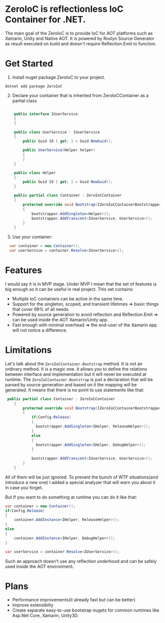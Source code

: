 # ZeroIoC is reflectionless IoC Container for .NET. 

The main goal of the ZeroIoC is to provide IoC for AOT platforms such as Xamarin, Unity and Native AOT. 
It is powered by Roslyn Source Generator as result executed on build and doesn't require Reflection.Emit to function.


# Get Started

1. Install nuget package ZeroIoC to your project.
```
dotnet add package ZeroIoC
```

2. Declare your container that is inherited from ZeroIoCContainer as a partial class
``` cs

    public interface IUserService
    {
    }

    public class UserService : IUserService
    {
        public Guid Id { get; } = Guid.NewGuid();

        public UserService(Helper helper)
        {
        }
    }

    public class Helper
    {
        public Guid Id { get; } = Guid.NewGuid();
    }

    public partial class Container : ZeroIoCContainer
    {
        protected override void Bootstrap(IZeroIoCContainerBootstrapper bootstrapper)
        {
            bootstrapper.AddSingleton<Helper>();
            bootstrapper.AddTransient<IUserService, UserService>();
        }
    }

```

3. Use your container:
``` cs 
  var container = new Container();
  var userService = container.Resolve<IUserService>();
```

# Features

I would say it is in MVP stage. Under MVP I mean that the set of features is big enough so it can be useful in real project.
This set contains:
- Multiple IoC containers can be active in the same time.
- Support for the singleton, scoped, and transient lifetimes => basic things that cover 99% of all needs.
- Powered by source generation to avoid reflection and Reflection.Emit => can be used inside the AOT Xamarin/Unity app.
- Fast enough with minimal overhead => the end-user of the Xamarin app will not notice a difference.

# Limitations

Let's talk about the ``` ZeroIoCContainer.Bootstrap ``` method. It is not an ordinary method. It is a magic one.
it allows you to define the relations between interface and implementation but it will never be executed at runtime.
The ``` ZeroIoCContainer.Bootstrap ``` is just a declaration that will be parsed by source generation and based on it the mapping will be generated.
It means that there is no point to use statements like that:
``` cs
 public partial class Container : ZeroIoCContainer
    {
        protected override void Bootstrap(IZeroIoCContainerBootstrapper bootstrapper)
        {
            if(Config.Release)
            {
              bootstrapper.AddSingleton<IHelper, ReleaseHelper>();
            }
            else 
            {
              bootstrapper.AddSingleton<IHelper, DebugHelper>();
            }
            
            bootstrapper.AddTransient<IUserService, UserService>();
        }
    }
```
All of them will be just ignored. 
To prevent the bunch of WTF situations(and introduce a new one) I added a special analyzer that will warn you about it in case you forget.

But If you want to do something at runtime you can do it like that:
``` cs 
var container = new Container();
if(Config.Release)
{
    container.AddInstance<IHelper, ReleaseHelper>();
}
else 
{
    container.AddInstance<IHelper, DebugHelper>();
}

var userService = container.Resolve<IUserService>();
```
Such an approach doesn't use any reflection underhood and can be safely used inside the AOT environment.

# Plans
- Performance improvements(it already fast but can be better)
- Improve extensibilty
- Create separate easy-to-use bootstrap nugets for common runtimes like Asp.Net Core, Xamarin, Unity3D.
